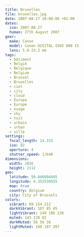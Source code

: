 ```yaml
---
title: Bruxelles
file: bruxelles.jpg
date: 2007-08-27 10:08:00 +01:00
dates:
  iso: 2007-08-27
  human: 27th August 2007
gear:
  make: Canon
  model: Canon DIGITAL IXUS 800 IS
  lens: 5.8-23.2 mm
tags:
  - bâtiment
  - België
  - Belgique
  - Belgium
  - Brussel
  - Bruxelles
  - ciel
  - city
  - cloud
  - Europa
  - Europe
  - nuage
  - sky
  - toit
  - urbain
  - urban
  - ville
settings:
  focal_length: 14.333
  iso: 82
  aperture: 4
  shutter_speed: 1/640
dimensions:
  width: 2816
  height: 2112
geo:
  latitude: 50.846694445
  longitude: 4.352530555
  map: true
  country: Belgium
  city: City of Brussels
colors:
  vibrant: 69 154 212
  darkVibrant: 107 85 45
  lightVibrant: 149 196 236
  muted: 143 128 82
  darkMuted: 56 56 38
  lightMuted: 169 187 207
---
```



